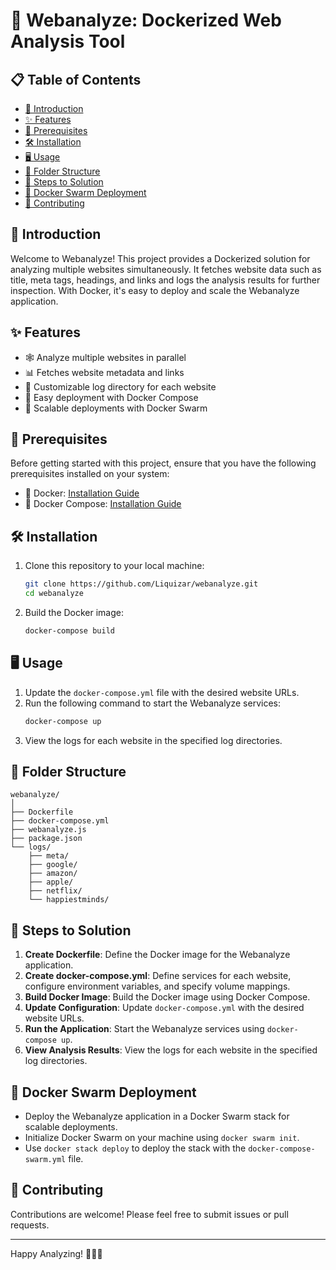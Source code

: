 # 🚀 Webanalyze: Dockerized Web Analysis Tool

## 📋 Table of Contents
- [👋 Introduction](#-introduction)
- [✨ Features](#-features)
- [🔧 Prerequisites](#-prerequisites)
- [🛠️ Installation](#️-installation)
- [🖥️ Usage](#️-usage)
- [📁 Folder Structure](#️-folder-structure)
- [📝 Steps to Solution](#️-steps-to-solution)
- [🐳 Docker Swarm Deployment](#-docker-swarm-deployment)
- [🤝 Contributing](#️-contributing)

## 👋 Introduction
Welcome to Webanalyze! This project provides a Dockerized solution for analyzing multiple websites simultaneously. It fetches website data such as title, meta tags, headings, and links and logs the analysis results for further inspection. With Docker, it's easy to deploy and scale the Webanalyze application.

## ✨ Features
- 🕸️ Analyze multiple websites in parallel
- 📊 Fetches website metadata and links
- 📁 Customizable log directory for each website
- 🐳 Easy deployment with Docker Compose
- 🐋 Scalable deployments with Docker Swarm

## 🔧 Prerequisites
Before getting started with this project, ensure that you have the following prerequisites installed on your system:
- 🐳 Docker: [Installation Guide](https://docs.docker.com/get-docker/)
- 🐳 Docker Compose: [Installation Guide](https://docs.docker.com/compose/install/)

## 🛠️ Installation
1. Clone this repository to your local machine:
   ```bash
   git clone https://github.com/Liquizar/webanalyze.git
   cd webanalyze
   ```

2. Build the Docker image:
   ```bash
   docker-compose build
   ```

## 🖥️ Usage
1. Update the `docker-compose.yml` file with the desired website URLs.
2. Run the following command to start the Webanalyze services:
   ```bash
   docker-compose up
   ```
3. View the logs for each website in the specified log directories.

## 📁 Folder Structure
```
webanalyze/
│
├── Dockerfile
├── docker-compose.yml
├── webanalyze.js
├── package.json
└── logs/
    ├── meta/
    ├── google/
    ├── amazon/
    ├── apple/
    ├── netflix/
    └── happiestminds/
```

## 📝 Steps to Solution
1. **Create Dockerfile**: Define the Docker image for the Webanalyze application.
2. **Create docker-compose.yml**: Define services for each website, configure environment variables, and specify volume mappings.
3. **Build Docker Image**: Build the Docker image using Docker Compose.
4. **Update Configuration**: Update `docker-compose.yml` with the desired website URLs.
5. **Run the Application**: Start the Webanalyze services using `docker-compose up`.
6. **View Analysis Results**: View the logs for each website in the specified log directories.

## 🐳 Docker Swarm Deployment
- Deploy the Webanalyze application in a Docker Swarm stack for scalable deployments.
- Initialize Docker Swarm on your machine using `docker swarm init`.
- Use `docker stack deploy` to deploy the stack with the `docker-compose-swarm.yml` file.

## 🤝 Contributing
Contributions are welcome! Please feel free to submit issues or pull requests.

---

Happy Analyzing! 🕵️‍♂️✨
